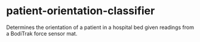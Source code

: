 # patient-orientation-classifier
Determines the orientation of a patient in a hospital bed given readings from a BodiTrak force sensor mat.

